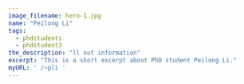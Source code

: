 ```yaml
---
image_filename: hero-1.jpg
name: "Peilong Li"
tags:
  - phdstudents
  - phdstudent3
the_description: "ll out information"
excerpt: "This is a short excerpt about PhD student Peilong Li."
myURL: ' /~pli '
---
```


